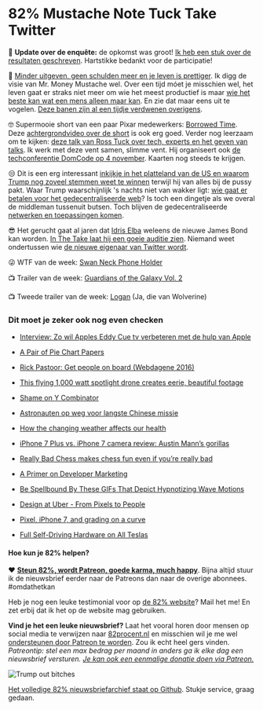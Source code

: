 # 82% Mustache Note Tuck Take Twitter

📯 **Update over de enquête:** de opkomst was groot! [Ik heb een stuk over de resultaten geschreven](https://github.com/reinier/82procent-nieuwsbrieven/blob/master/enquetes/enquete-1.md). Hartstikke bedankt voor de participatie!

🤖 [Minder uitgeven, geen schulden meer en je leven is prettiger](http://www.mrmoneymustache.com/2016/10/10/how-to-be-happy-rich-and-save-the-world/). Ik digg de visie van Mr. Money Mustache wel. Over een tijd móet je misschien wel, het leven gaat er straks niet meer om wie het meest productief is maar [wie het beste kan wat een mens alleen maar kan](https://medium.com/startup-grind/productivity-isnt-about-getting-things-done-anymore-4cb44d59a630#.wtgs7za1z). En zie dat maar eens uit te vogelen. [Deze banen zijn al een tijdje verdwenen overigens](https://imgur.com/gallery/u6Mbi).

🤓 Supermooie short van een paar Pixar medewerkers: [Borrowed Time](https://vimeo.com/187257744). Deze [achtergrondvideo over de short](http://www.theverge.com/2016/10/17/13306394/pixar-borrowed-time-animated-short-interview) is ook erg goed. Verder nog leerzaam om te kijken: [deze talk van Ross Tuck over tech, experts en het geven van talks](https://www.youtube.com/watch?v=nTi8jw86-_s). Ik werk met deze vent samen, slimme vent. Hij organiseert ook [de techconferentie DomCode op 4 november](http://conference.domcode.org). Kaarten nog steeds te krijgen.

😒 Dit is een erg interessant [inkijkje in het platteland van de US en waarom Trump nog zoveel stemmen weet te winnen](http://www.cracked.com/blog/6-reasons-trumps-rise-that-no-one-talks-about/) terwijl hij van alles bij de pussy pakt. Waar Trump waarschijnlijk 's nachts niet van wakker ligt: [wie gaat er betalen voor het gedecentraliseerde web](https://tierion.com/blog/who-pays-for-the-decentralized-web/)? Is toch een dingetje als we overal de middleman tussenuit butsen. Toch blijven de gedecentraliseerde [netwerken en toepassingen komen](https://news.ycombinator.com/item?id=12714967).

😎 Het gerucht gaat al jaren dat [Idris Elba](http://www.imdb.com/name/nm0252961/) weleens de nieuwe James Bond kan worden. [In The Take laat hij een goeie auditie zien](http://trailers.apple.com/trailers/independent/the-take/). Niemand weet ondertussen wie [de nieuwe eigenaar van Twitter wordt](http://www.theverge.com/2016/10/14/13287818/no-one-wants-to-buy-twitter).

😜 WTF van de week: [Swan Neck Phone Holder](https://www.youtube.com/watch?v=5seBUgPpUZc)

📺 Trailer van de week: [Guardians of the Galaxy Vol. 2](http://trailers.apple.com/trailers/marvel/guardians-of-the-galaxy-vol-2/)

📺 Tweede trailer van de week: [Logan](https://www.youtube.com/watch?v=G1aSAQ1CibQ) (Ja, die van Wolverine)

### Dit moet je zeker ook nog even checken

- [Interview: Zo wil Apples Eddy Cue tv verbeteren met de hulp van Apple](https://www.iphoned.nl/nieuws/eddy-cue-tv/)

- [A Pair of Pie Chart Papers](https://eagereyes.org/papers/a-pair-of-pie-chart-papers)

- [Rick Pastoor: Get people on board (Webdagene 2016)](https://vimeo.com/188134881)

- [This flying 1,000 watt spotlight drone creates eerie, beautiful footage](http://www.theverge.com/2016/10/17/13303444/1000-watt-led-drone)

- [Shame on Y Combinator](https://marco.org/2016/10/17/shame-on-y-combinator)

- [Astronauten op weg voor langste Chinese missie](http://nos.nl/artikel/2138173-astronauten-op-weg-voor-langste-chinese-missie.html)

- [How the changing weather affects our health](http://www.theverge.com/2016/10/16/13283458/season-change-fall-weather-sick-snow-cold-joints)

- [iPhone 7 Plus vs. iPhone 7 camera review: Austin Mann’s gorillas](http://bgr.com/2016/09/15/iphone-7-plus-vs-iphone-7-camera-review/)

- [Really Bad Chess makes chess fun even if you’re really bad](http://www.theverge.com/2016/10/13/13262994/really-bad-chess-zach-gage-iphone-ipad)

- [A Primer on Developer Marketing](https://tomwentworth.com/a-primer-on-developer-marketing-47d792d67586#.s713mckq3)

- [Be Spellbound By These GIFs That Depict Hypnotizing Wave Motions](http://designtaxi.com/news/388386/Be-Spellbound-By-These-GIFs-That-Depict-Hypnotizing-Wave-Motions/)

- [Design at Uber - From Pixels to People](https://medium.com/uber-design/from-pixels-to-people-2a90dafac25d#.hyxox5673)

- [Pixel, iPhone 7, and grading on a curve](http://www.imore.com/pixel-iphone-7-and-grading-curve)

- [Full Self-Driving Hardware on All Teslas](https://www.tesla.com/videos/full-self-driving-hardware-all-tesla-cars)

#### Hoe kun je 82% helpen?
❤️ [**Steun 82%, wordt Patreon, goede karma, much happy**](https://www.patreon.com/reinier). Bijna altijd stuur ik de nieuwsbrief eerder naar de Patreons dan naar de overige abonnees. #omdathetkan

Heb je nog een leuke testimonial voor op [de 82% website](http://82procent.nl)? Mail het me! En zet erbij dat ik het op de website mag gebruiken.

**Vind je het een leuke nieuwsbrief?** Laat het vooral horen door mensen op social media te verwijzen naar [82procent.nl](http://82procent.nl) en misschien wil je me wel [ondersteunen door Patreon te worden](https://www.patreon.com/reinier). Zou ik echt heel gers vinden. _Patreontip: stel een max bedrag per maand in anders ga ik elke dag een nieuwsbrief versturen. [Je kan ook een eenmalige donatie doen via Patreon.](https://github.com/reinier/82procent-nieuwsbrieven/blob/master/enquetes/enquete-1.md)_

![Trump out bitches](https://media.giphy.com/media/xT4uQ8nbHSmRd7fb56/giphy.gif)

[Het volledige 82% nieuwsbriefarchief staat op Github](http://github.com/reinier/82procent-nieuwsbrieven). Stukje service, graag gedaan.
